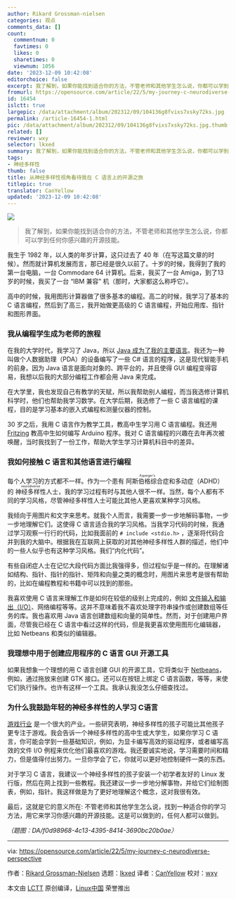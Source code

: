 ```yaml
---
author: Rikard Grossman-nielsen
categories: 观点
comments_data: []
count:
  commentnum: 0
  favtimes: 0
  likes: 0
  sharetimes: 0
  viewnum: 1056
date: '2023-12-09 10:42:08'
editorchoice: false
excerpt: 我了解到，如果你能找到适合你的方法，不管老师和其他学生怎么说，你都可以学到任何你感兴趣的开源技能。
fromurl: https://opensource.com/article/22/5/my-journey-c-neurodiverse-perspective
id: 16454
islctt: true
largepic: /data/attachment/album/202312/09/104136g8fvixs7xsky72ks.jpg
permalink: /article-16454-1.html
pic: /data/attachment/album/202312/09/104136g8fvixs7xsky72ks.jpg.thumb.jpg
related: []
reviewer: wxy
selector: lkxed
summary: 我了解到，如果你能找到适合你的方法，不管老师和其他学生怎么说，你都可以学到任何你感兴趣的开源技能。
tags:
- 神经多样性
thumb: false
title: 从神经多样性视角看待我在 C 语言上的开源之旅
titlepic: true
translator: CanYellow
updated: '2023-12-09 10:42:08'
---
```


![](/data/attachment/album/202312/09/104136g8fvixs7xsky72ks.jpg)



> 
> 我了解到，如果你能找到适合你的方法，不管老师和其他学生怎么说，你都可以学到任何你感兴趣的开源技能。
> 
> 
> 


我生于 1982 年，以人类的年岁计算，这只过去了 40 年（在写这篇文章的时候）。然而就计算机发展而言，那已经是很久以前了。十岁的时候，我得到了我的第一台电脑，一台 Commodare 64 计算机。后来，我买了一台 Amiga，到了13岁的时候，我买了一台 “IBM 兼容” 机（那时，大家都这么称呼它）。


高中的时候，我用图形计算器做了很多基本的编程。高二的时候，我学习了基本的 C 语言编程，然后到了高三，我开始做更高级的 C 语言编程，开始应用库、指针和图形界面。


### 我从编程学生成为老师的旅程


在我的大学时代，我学习了 Java，所以 [Java 成为了我的主要语言](https://opensource.com/article/20/12/learn-java)。我还为一种叫做个人数据助理（PDA）的设备编写了一些 C# 语言的程序，这是现代智能手机的前身。因为 Java 语言是面向对象的、跨平台的，并且使得 GUI 编程变得容易，我想以后我的大部分编程工作都会用 Java 来完成。


在大学里，我也发现自己有教学的天赋，所以我帮助别人编程，而当我选修计算机科学时，他们也帮助我学习数学。在大学后期，我选修了一些 C 语言编程的课程，目的是学习基本的嵌入式编程和测量仪器的控制。


30 岁之后，我用 C 语言作为教学工具，教高中生学习用 C 语言编程。我还用 [Fritzing](https://fritzing.org) 教高中生如何编写 Arduino 程序。我对 C 语言编程的兴趣在去年再次被唤醒，当时我找到了一份工作，帮助大学生学习计算机科目中的差异。


### 我如何接触 C 语言和其他语言进行编程


每个人学习的方式都不一样。作为一个患有 <ruby> 阿斯伯格综合症 <rt>  Asperger's </rt></ruby> 和多动症（ADHD）的 <ruby> 神经多样性 <rt>  neurodiverse </rt></ruby> 人士，我的学习过程有时与其他人很不一样。当然，每个人都有不同的学习风格，尽管神经多样性人士可能比其他人更喜欢某种学习风格。


我倾向于用图片和文字来思考。就我个人而言，我需要一步一步地解码事物，一步一步地理解它们。这使得 C 语言适合我的学习风格。当我学习代码的时候，我通过学习观察一行行的代码，比如我面前的 `# include <stdio.h>` ，逐渐将代码合并到我的大脑中。根据我在互联网上获取的对其他神经多样性人群的描述，他们中的一些人似乎也有这种学习风格。我们“内化代码”。


有些自闭症人士在记忆大段代码方面比我强得多，但过程似乎是一样的。在理解诸如结构、指针、指针的指针、矩阵和向量之类的概念时，用图片来思考是很有帮助的，比如在编程教程和书籍中可以找到的那些。


我喜欢使用 C 语言来理解工作是如何在较低的级别上完成的，例如 [文件输入和输出（I/O）](https://opensource.com/article/21/3/file-io-c)、网络编程等等。这并不意味着我不喜欢处理字符串操作或创建数组等任务的库。我也喜欢用 Java 语言创建数组和向量的简单性。然而，对于创建用户界面，尽管我已经在 C 语言中看过这样的代码，但是我更喜欢使用图形化编辑器，比如 Netbeans 和类似的编辑器。


### 我理想中用于创建应用程序的 C 语言 GUI 开源工具


如果我想象一个理想的用 C 语言创建 GUI 的开源工具，它将类似于 [Netbeans](https://opensource.com/article/20/12/netbeans)，例如，通过拖放来创建 GTK 接口。还可以在按钮上绑定 C 语言函数，等等，来使它们执行操作。也许有这样一个工具。我承认我没怎么仔细查找过。


### 为什么我鼓励年轻的神经多样性的人学习 C语言


[游戏行业](https://opensource.com/tags/gaming) 是一个很大的产业。一些研究表明，神经多样性的孩子可能比其他孩子更专注于游戏。我会告诉一个神经多样性的高中生或大学生，如果你学习 C 语言，你可能会学到一些基础知识，例如，为显卡编写高效的驱动程序，或者编写高效的文件 I/O 例程来优化他们最喜欢的游戏。我还要诚实地说，学习需要时间和精力，但是值得付出努力。一旦你学会了它，你就可以更好地控制硬件一类的东西。


对于学习 C 语言，我建议一个神经多样性的孩子安装一个初学者友好的 Linux 发行版，然后在网上找到一些教程。我还建议一步一步地分解事物，并给它们绘制图表，例如，指针。我这样做是为了更好地理解这个概念，这对我很有效。


最后，这就是它的意义所在: 不管老师和其他学生怎么说，找到一种适合你的学习方法，用它来学习你感兴趣的开源技能。这是可以做到的，任何人都可以做到。


*（题图：DA/f0d98968-4c13-4395-8414-3690bc20b0ae）*




---


via: <https://opensource.com/article/22/5/my-journey-c-neurodiverse-perspective>


作者：[Rikard Grossman-Nielsen](https://opensource.com/users/rikardgn) 选题：[lkxed](https://github.com/lkxed) 译者：[CanYellow](https://github.com/CanYellow) 校对：[wxy](https://github.com/wxy)


本文由 [LCTT](https://github.com/LCTT/TranslateProject) 原创编译，[Linux中国](https://linux.cn/) 荣誉推出